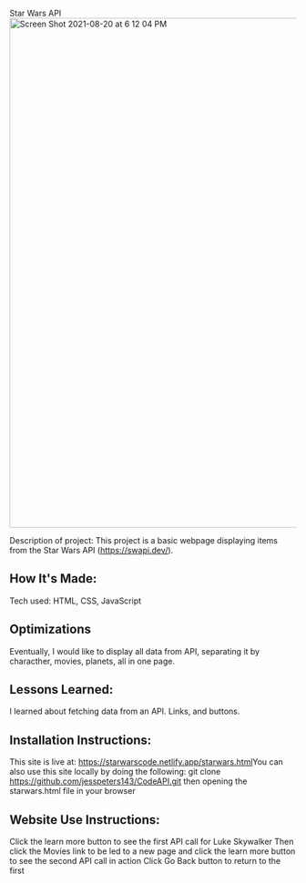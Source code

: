 Star Wars API
<img width="896" alt="Screen Shot 2021-08-20 at 6 12 04 PM" src="https://user-images.githubusercontent.com/83046012/130305873-3959768f-fa2f-4904-8aea-999d972a54ad.png">


Description of project: This project is a basic webpage displaying items from the Star Wars API (https://swapi.dev/).
​
## How It's Made:
Tech used: HTML, CSS, JavaScript
​
## Optimizations
Eventually, I would like to display all data from API, separating it by characther, movies, planets, all in one page.
​
## Lessons Learned:
I learned about fetching data from an API. Links, and buttons.
​
## Installation Instructions:
This site is live at: https://starwarscode.netlify.app/starwars.html
​
You can also use this site locally by doing the following:
git clone https://github.com/jesspeters143/CodeAPI.git
then opening the starwars.html file in your browser
​
## Website Use Instructions:
Click the learn more button to see the first API call for Luke Skywalker
Then click the Movies link to be led to a new page and click the learn more button to see the second API call in action
Click Go Back button to return to the first
